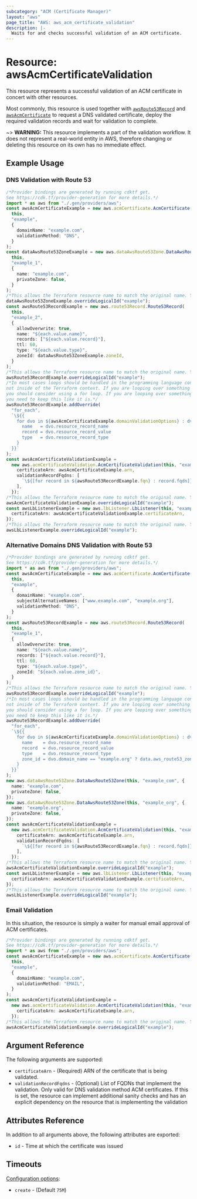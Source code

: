 ```yaml
---
subcategory: "ACM (Certificate Manager)"
layout: "aws"
page_title: "AWS: aws_acm_certificate_validation"
description: |-
  Waits for and checks successful validation of an ACM certificate.
---
```


# Resource: awsAcmCertificateValidation

This resource represents a successful validation of an ACM certificate in concert
with other resources.

Most commonly, this resource is used together with [`awsRoute53Record`](route53_record.html) and
[`awsAcmCertificate`](acm_certificate.html) to request a DNS validated certificate,
deploy the required validation records and wait for validation to complete.

\~> **WARNING:** This resource implements a part of the validation workflow. It does not represent a real-world entity in AWS, therefore changing or deleting this resource on its own has no immediate effect.

## Example Usage

### DNS Validation with Route 53

```typescript
/*Provider bindings are generated by running cdktf get.
See https://cdk.tf/provider-generation for more details.*/
import * as aws from "./.gen/providers/aws";
const awsAcmCertificateExample = new aws.acmCertificate.AcmCertificate(
  this,
  "example",
  {
    domainName: "example.com",
    validationMethod: "DNS",
  }
);
const dataAwsRoute53ZoneExample = new aws.dataAwsRoute53Zone.DataAwsRoute53Zone(
  this,
  "example_1",
  {
    name: "example.com",
    privateZone: false,
  }
);
/*This allows the Terraform resource name to match the original name. You can remove the call if you don't need them to match.*/
dataAwsRoute53ZoneExample.overrideLogicalId("example");
const awsRoute53RecordExample = new aws.route53Record.Route53Record(
  this,
  "example_2",
  {
    allowOverwrite: true,
    name: "${each.value.name}",
    records: ["${each.value.record}"],
    ttl: 60,
    type: "${each.value.type}",
    zoneId: dataAwsRoute53ZoneExample.zoneId,
  }
);
/*This allows the Terraform resource name to match the original name. You can remove the call if you don't need them to match.*/
awsRoute53RecordExample.overrideLogicalId("example");
/*In most cases loops should be handled in the programming language context and 
not inside of the Terraform context. If you are looping over something external, e.g. a variable or a file input
you should consider using a for loop. If you are looping over something only known to Terraform, e.g. a result of a data source
you need to keep this like it is.*/
awsRoute53RecordExample.addOverride(
  "for_each",
  `\${{
    for dvo in ${awsAcmCertificateExample.domainValidationOptions} : dvo.domain_name => {
      name   = dvo.resource_record_name
      record = dvo.resource_record_value
      type   = dvo.resource_record_type
    }
  }}`
);
const awsAcmCertificateValidationExample =
  new aws.acmCertificateValidation.AcmCertificateValidation(this, "example_3", {
    certificateArn: awsAcmCertificateExample.arn,
    validationRecordFqdns: [
      `\${[for record in ${awsRoute53RecordExample.fqn} : record.fqdn]}`,
    ],
  });
/*This allows the Terraform resource name to match the original name. You can remove the call if you don't need them to match.*/
awsAcmCertificateValidationExample.overrideLogicalId("example");
const awsLbListenerExample = new aws.lbListener.LbListener(this, "example_4", {
  certificateArn: awsAcmCertificateValidationExample.certificateArn,
});
/*This allows the Terraform resource name to match the original name. You can remove the call if you don't need them to match.*/
awsLbListenerExample.overrideLogicalId("example");

```

### Alternative Domains DNS Validation with Route 53

```typescript
/*Provider bindings are generated by running cdktf get.
See https://cdk.tf/provider-generation for more details.*/
import * as aws from "./.gen/providers/aws";
const awsAcmCertificateExample = new aws.acmCertificate.AcmCertificate(
  this,
  "example",
  {
    domainName: "example.com",
    subjectAlternativeNames: ["www.example.com", "example.org"],
    validationMethod: "DNS",
  }
);
const awsRoute53RecordExample = new aws.route53Record.Route53Record(
  this,
  "example_1",
  {
    allowOverwrite: true,
    name: "${each.value.name}",
    records: ["${each.value.record}"],
    ttl: 60,
    type: "${each.value.type}",
    zoneId: "${each.value.zone_id}",
  }
);
/*This allows the Terraform resource name to match the original name. You can remove the call if you don't need them to match.*/
awsRoute53RecordExample.overrideLogicalId("example");
/*In most cases loops should be handled in the programming language context and 
not inside of the Terraform context. If you are looping over something external, e.g. a variable or a file input
you should consider using a for loop. If you are looping over something only known to Terraform, e.g. a result of a data source
you need to keep this like it is.*/
awsRoute53RecordExample.addOverride(
  "for_each",
  `\${{
    for dvo in ${awsAcmCertificateExample.domainValidationOptions} : dvo.domain_name => {
      name    = dvo.resource_record_name
      record  = dvo.resource_record_value
      type    = dvo.resource_record_type
      zone_id = dvo.domain_name == "example.org" ? data.aws_route53_zone.example_org.zone_id : data.aws_route53_zone.example_com.zone_id
    }
  }}`
);
new aws.dataAwsRoute53Zone.DataAwsRoute53Zone(this, "example_com", {
  name: "example.com",
  privateZone: false,
});
new aws.dataAwsRoute53Zone.DataAwsRoute53Zone(this, "example_org", {
  name: "example.org",
  privateZone: false,
});
const awsAcmCertificateValidationExample =
  new aws.acmCertificateValidation.AcmCertificateValidation(this, "example_4", {
    certificateArn: awsAcmCertificateExample.arn,
    validationRecordFqdns: [
      `\${[for record in ${awsRoute53RecordExample.fqn} : record.fqdn]}`,
    ],
  });
/*This allows the Terraform resource name to match the original name. You can remove the call if you don't need them to match.*/
awsAcmCertificateValidationExample.overrideLogicalId("example");
const awsLbListenerExample = new aws.lbListener.LbListener(this, "example_5", {
  certificateArn: awsAcmCertificateValidationExample.certificateArn,
});
/*This allows the Terraform resource name to match the original name. You can remove the call if you don't need them to match.*/
awsLbListenerExample.overrideLogicalId("example");

```

### Email Validation

In this situation, the resource is simply a waiter for manual email approval of ACM certificates.

```typescript
/*Provider bindings are generated by running cdktf get.
See https://cdk.tf/provider-generation for more details.*/
import * as aws from "./.gen/providers/aws";
const awsAcmCertificateExample = new aws.acmCertificate.AcmCertificate(
  this,
  "example",
  {
    domainName: "example.com",
    validationMethod: "EMAIL",
  }
);
const awsAcmCertificateValidationExample =
  new aws.acmCertificateValidation.AcmCertificateValidation(this, "example_1", {
    certificateArn: awsAcmCertificateExample.arn,
  });
/*This allows the Terraform resource name to match the original name. You can remove the call if you don't need them to match.*/
awsAcmCertificateValidationExample.overrideLogicalId("example");

```

## Argument Reference

The following arguments are supported:

* `certificateArn` - (Required) ARN of the certificate that is being validated.
* `validationRecordFqdns` - (Optional) List of FQDNs that implement the validation. Only valid for DNS validation method ACM certificates. If this is set, the resource can implement additional sanity checks and has an explicit dependency on the resource that is implementing the validation

## Attributes Reference

In addition to all arguments above, the following attributes are exported:

* `id` - Time at which the certificate was issued

## Timeouts

[Configuration options](https://developer.hashicorp.com/terraform/language/resources/syntax#operation-timeouts):

* `create` - (Default `75M`)
